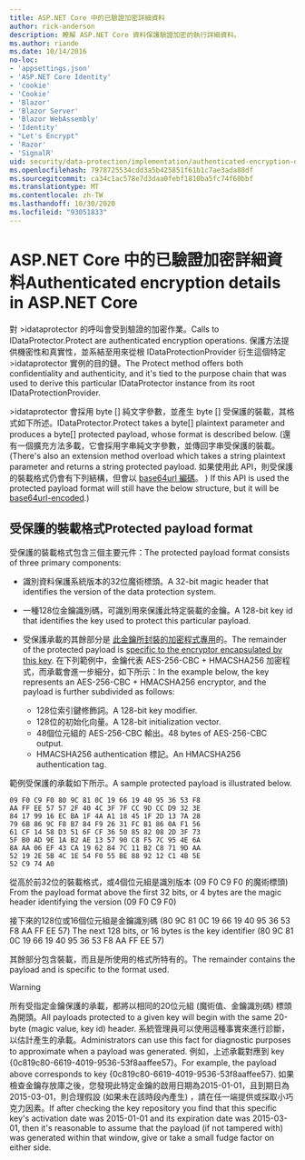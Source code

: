 ```yaml
---
title: ASP.NET Core 中的已驗證加密詳細資料
author: rick-anderson
description: 瞭解 ASP.NET Core 資料保護驗證加密的執行詳細資料。
ms.author: riande
ms.date: 10/14/2016
no-loc:
- 'appsettings.json'
- 'ASP.NET Core Identity'
- 'cookie'
- 'Cookie'
- 'Blazor'
- 'Blazor Server'
- 'Blazor WebAssembly'
- 'Identity'
- "Let's Encrypt"
- 'Razor'
- 'SignalR'
uid: security/data-protection/implementation/authenticated-encryption-details
ms.openlocfilehash: 7978725534cdd3a5b425851f61b1c7ae3ada88df
ms.sourcegitcommit: ca34c1ac578e7d3daa0febf1810ba5fc74f60bbf
ms.translationtype: MT
ms.contentlocale: zh-TW
ms.lasthandoff: 10/30/2020
ms.locfileid: "93051833"
---
```

# <a name="authenticated-encryption-details-in-aspnet-core"></a><span data-ttu-id="7ed8d-103">ASP.NET Core 中的已驗證加密詳細資料</span><span class="sxs-lookup"><span data-stu-id="7ed8d-103">Authenticated encryption details in ASP.NET Core</span></span>

<a name="data-protection-implementation-authenticated-encryption-details"></a>

<span data-ttu-id="7ed8d-104">對 >idataprotector 的呼叫會受到驗證的加密作業。</span><span class="sxs-lookup"><span data-stu-id="7ed8d-104">Calls to IDataProtector.Protect are authenticated encryption operations.</span></span> <span data-ttu-id="7ed8d-105">保護方法提供機密性和真實性，並系結至用來從根 IDataProtectionProvider 衍生這個特定 >idataprotector 實例的目的鏈。</span><span class="sxs-lookup"><span data-stu-id="7ed8d-105">The Protect method offers both confidentiality and authenticity, and it's tied to the purpose chain that was used to derive this particular IDataProtector instance from its root IDataProtectionProvider.</span></span>

<span data-ttu-id="7ed8d-106">>idataprotector 會採用 byte [] 純文字參數，並產生 byte [] 受保護的裝載，其格式如下所述。</span><span class="sxs-lookup"><span data-stu-id="7ed8d-106">IDataProtector.Protect takes a byte[] plaintext parameter and produces a byte[] protected payload, whose format is described below.</span></span> <span data-ttu-id="7ed8d-107"> (還有一個擴充方法多載，它會採用字串純文字參數，並傳回字串受保護的裝載。</span><span class="sxs-lookup"><span data-stu-id="7ed8d-107">(There's also an extension method overload which takes a string plaintext parameter and returns a string protected payload.</span></span> <span data-ttu-id="7ed8d-108">如果使用此 API，則受保護的裝載格式仍會有下列結構，但會以 [base64url 編碼](https://tools.ietf.org/html/rfc4648#section-5)。 ) </span><span class="sxs-lookup"><span data-stu-id="7ed8d-108">If this API is used the protected payload format will still have the below structure, but it will be [base64url-encoded](https://tools.ietf.org/html/rfc4648#section-5).)</span></span>

## <a name="protected-payload-format"></a><span data-ttu-id="7ed8d-109">受保護的裝載格式</span><span class="sxs-lookup"><span data-stu-id="7ed8d-109">Protected payload format</span></span>

<span data-ttu-id="7ed8d-110">受保護的裝載格式包含三個主要元件：</span><span class="sxs-lookup"><span data-stu-id="7ed8d-110">The protected payload format consists of three primary components:</span></span>

* <span data-ttu-id="7ed8d-111">識別資料保護系統版本的32位魔術標頭。</span><span class="sxs-lookup"><span data-stu-id="7ed8d-111">A 32-bit magic header that identifies the version of the data protection system.</span></span>

* <span data-ttu-id="7ed8d-112">一種128位金鑰識別碼，可識別用來保護此特定裝載的金鑰。</span><span class="sxs-lookup"><span data-stu-id="7ed8d-112">A 128-bit key id that identifies the key used to protect this particular payload.</span></span>

* <span data-ttu-id="7ed8d-113">受保護承載的其餘部分是 [此金鑰所封裝的加密程式專用](xref:security/data-protection/implementation/subkeyderivation#data-protection-implementation-subkey-derivation)的。</span><span class="sxs-lookup"><span data-stu-id="7ed8d-113">The remainder of the protected payload is [specific to the encryptor encapsulated by this key](xref:security/data-protection/implementation/subkeyderivation#data-protection-implementation-subkey-derivation).</span></span> <span data-ttu-id="7ed8d-114">在下列範例中，金鑰代表 AES-256-CBC + HMACSHA256 加密程式，而承載會進一步細分，如下所示：</span><span class="sxs-lookup"><span data-stu-id="7ed8d-114">In the example below, the key represents an AES-256-CBC + HMACSHA256 encryptor, and the payload is further subdivided as follows:</span></span>
  * <span data-ttu-id="7ed8d-115">128位索引鍵修飾詞。</span><span class="sxs-lookup"><span data-stu-id="7ed8d-115">A 128-bit key modifier.</span></span>
  * <span data-ttu-id="7ed8d-116">128位的初始化向量。</span><span class="sxs-lookup"><span data-stu-id="7ed8d-116">A 128-bit initialization vector.</span></span>
  * <span data-ttu-id="7ed8d-117">48個位元組的 AES-256-CBC 輸出。</span><span class="sxs-lookup"><span data-stu-id="7ed8d-117">48 bytes of AES-256-CBC output.</span></span>
  * <span data-ttu-id="7ed8d-118">HMACSHA256 authentication 標記。</span><span class="sxs-lookup"><span data-stu-id="7ed8d-118">An HMACSHA256 authentication tag.</span></span>

<span data-ttu-id="7ed8d-119">範例受保護的承載如下所示。</span><span class="sxs-lookup"><span data-stu-id="7ed8d-119">A sample protected payload is illustrated below.</span></span>

```
09 F0 C9 F0 80 9C 81 0C 19 66 19 40 95 36 53 F8
AA FF EE 57 57 2F 40 4C 3F 7F CC 9D CC D9 32 3E
84 17 99 16 EC BA 1F 4A A1 18 45 1F 2D 13 7A 28
79 6B 86 9C F8 B7 84 F9 26 31 FC B1 86 0A F1 56
61 CF 14 58 D3 51 6F CF 36 50 85 82 08 2D 3F 73
5F B0 AD 9E 1A B2 AE 13 57 90 C8 F5 7C 95 4E 6A
8A AA 06 EF 43 CA 19 62 84 7C 11 B2 C8 71 9D AA
52 19 2E 5B 4C 1E 54 F0 55 BE 88 92 12 C1 4B 5E
52 C9 74 A0
```

<span data-ttu-id="7ed8d-120">從高於前32位的裝載格式，或4個位元組是識別版本 (09 F0 C9 F0 的魔術標頭) </span><span class="sxs-lookup"><span data-stu-id="7ed8d-120">From the payload format above the first 32 bits, or 4 bytes are the magic header identifying the version (09 F0 C9 F0)</span></span>

<span data-ttu-id="7ed8d-121">接下來的128位或16個位元組是金鑰識別碼 (80 9C 81 0C 19 66 19 40 95 36 53 F8 AA FF EE 57) </span><span class="sxs-lookup"><span data-stu-id="7ed8d-121">The next 128 bits, or 16 bytes is the key identifier (80 9C 81 0C 19 66 19 40 95 36 53 F8 AA FF EE 57)</span></span>

<span data-ttu-id="7ed8d-122">其餘部分包含裝載，而且是所使用的格式所特有的。</span><span class="sxs-lookup"><span data-stu-id="7ed8d-122">The remainder contains the payload and is specific to the format used.</span></span>

> [!WARNING]
> <span data-ttu-id="7ed8d-123">所有受指定金鑰保護的承載，都將以相同的20位元組 (魔術值、金鑰識別碼) 標頭為開頭。</span><span class="sxs-lookup"><span data-stu-id="7ed8d-123">All payloads protected to a given key will begin with the same 20-byte (magic value, key id) header.</span></span> <span data-ttu-id="7ed8d-124">系統管理員可以使用這種事實來進行診斷，以估計產生的承載。</span><span class="sxs-lookup"><span data-stu-id="7ed8d-124">Administrators can use this fact for diagnostic purposes to approximate when a payload was generated.</span></span> <span data-ttu-id="7ed8d-125">例如，上述承載對應到 key {0c819c80-6619-4019-9536-53f8aaffee57}。</span><span class="sxs-lookup"><span data-stu-id="7ed8d-125">For example, the payload above corresponds to key {0c819c80-6619-4019-9536-53f8aaffee57}.</span></span> <span data-ttu-id="7ed8d-126">如果檢查金鑰存放庫之後，您發現此特定金鑰的啟用日期為2015-01-01，且到期日為2015-03-01，則合理假設 (如果未在該時段內產生) ，請在任一端提供或採取小巧克力因素。</span><span class="sxs-lookup"><span data-stu-id="7ed8d-126">If after checking the key repository you find that this specific key's activation date was 2015-01-01 and its expiration date was 2015-03-01, then it's reasonable to assume that the payload (if not tampered with) was generated within that window, give or take a small fudge factor on either side.</span></span>
